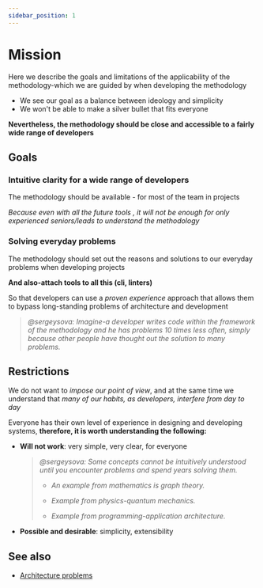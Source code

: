 ```yaml
---
sidebar_position: 1
---
```


# Mission

Here we describe the goals and limitations of the applicability of the methodology-which we are guided by when developing the methodology

- We see our goal as a balance between ideology and simplicity
- We won't be able to make a silver bullet that fits everyone

**Nevertheless, the methodology should be close and accessible to a fairly wide range of developers**

## Goals

### Intuitive clarity for a wide range of developers

The methodology should be available - for most of the team in projects

*Because even with all the future tools , it will not be enough for only experienced seniors/leads to understand the methodology*

### Solving everyday problems

The methodology should set out the reasons and solutions to our everyday problems when developing projects

**And also-attach tools to all this (cli, linters)**

So that developers can use a *proven experience* approach that allows them to bypass long-standing problems of architecture and development

> *@sergeysova: Imagine-a developer writes code within the framework of the methodology and he has problems 10 times less often, simply because other people have thought out the solution to many problems.*

## Restrictions

We do not want to *impose our point of view*, and at the same time we understand that *many of our habits, as developers, interfere from day to day*

Everyone has their own level of experience in designing and developing systems, **therefore, it is worth understanding the following:**

- **Will not work**: very simple, very clear, for everyone
    > *@sergeysova: Some concepts cannot be intuitively understood until you encounter problems and spend years solving them.*
    >
    > - *An example from mathematics is graph theory.*
    >
    > - *Example from physics-quantum mechanics.*
    > - *Example from programming-application architecture.*
    >
- **Possible and desirable**: simplicity, extensibility

## See also

- [Architecture problems][refs-architecture--problems]

[refs-architecture--problems]: /docs/concepts/architecture#problems
